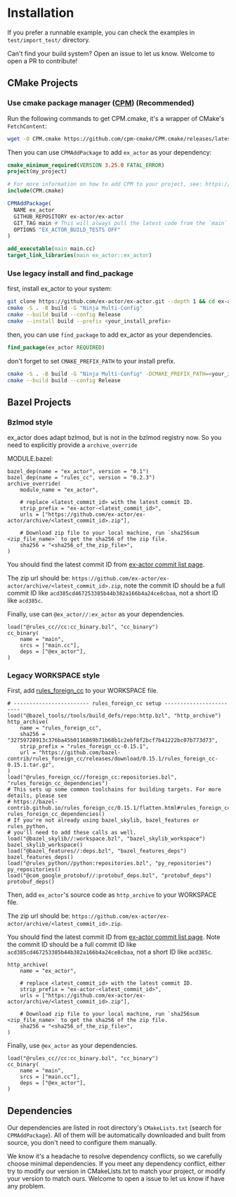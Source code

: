# Installation

If you prefer a runnable example, you can check the examples in `test/import_test/` directory.

Can't find your build system? Open an issue to let us know. Welcome to open a PR to contribute!

## CMake Projects

### Use cmake package manager ([CPM](https://github.com/cpm-cmake/CPM.cmake)) (Recommended)

Run the following commands to get CPM.cmake, it's a wrapper of CMake's `FetchContent`:
```bash
wget -O CPM.cmake https://github.com/cpm-cmake/CPM.cmake/releases/latest/download/get_cpm.cmake
```

Then you can use `CPMAddPackage` to add `ex_actor` as your dependency:

```cmake
cmake_minimum_required(VERSION 3.25.0 FATAL_ERROR)
project(my_project)

# For more information on how to add CPM to your project, see: https://github.com/cpm-cmake/CPM.cmake#adding-cpm
include(CPM.cmake)

CPMAddPackage(
  NAME ex_actor
  GITHUB_REPOSITORY ex-actor/ex-actor
  GIT_TAG main # This will always pull the latest code from the `main` branch. You may also use a specific commit ID
  OPTIONS "EX_ACTOR_BUILD_TESTS OFF"
)

add_executable(main main.cc)
target_link_libraries(main ex_actor::ex_actor)

```

### Use legacy install and find_package

first, install ex_actor to your system:

```bash
git clone https://github.com/ex-actor/ex-actor.git --depth 1 && cd ex-actor
cmake -S . -B build -G "Ninja Multi-Config"
cmake --build build --config Release
cmake --install build --prefix <your_install_prefix>
```

then, you can use `find_package` to add ex_actor as your dependencies.

```cmake
find_package(ex_actor REQUIRED)
```

don't forget to set `CMAKE_PREFIX_PATH` to your install prefix.
```bash
cmake -S . -B build -G "Ninja Multi-Config" -DCMAKE_PREFIX_PATH=<your_install_prefix>
cmake --build build --config Release
```

## Bazel Projects

### Bzlmod style

ex_actor does adapt bzlmod, but is not in the bzlmod registry now. So you need to explicitly provide a `archive_override`

MODULE.bazel:

```bazel
bazel_dep(name = "ex_actor", version = "0.1")
bazel_dep(name = "rules_cc", version = "0.2.3")
archive_override(
    module_name = "ex_actor",

    # replace <latest_commit_id> with the latest commit ID.
    strip_prefix = "ex-actor-<latest_commit_id>",
    urls = ["https://github.com/ex-actor/ex-actor/archive/<latest_commit_id>.zip"],

    # Download zip file to your local machine, run `sha256sum <zip_file_name>` to get the sha256 of the zip file.
    sha256 = "<sha256_of_the_zip_file>",
)
```

You should find the latest commit ID from [ex-actor commit list page](https://github.com/ex-actor/ex-actor/commits/main).

The zip url should be: `https://github.com/ex-actor/ex-actor/archive/<latest_commit_id>.zip`,
note the commit ID should be a full commit ID like `acd385cd467253385b44b382a166b4a24ce8cbaa`, not a short ID like `acd385c`.

Finally, use can `@ex_actor//:ex_actor` as your dependencies.

```bazel
load("@rules_cc//cc:cc_binary.bzl", "cc_binary")
cc_binary(
    name = "main",
    srcs = ["main.cc"],
    deps = ["@ex_actor"],
)
```

### Legacy WORKSPACE style

First, add [rules_foreign_cc](https://github.com/bazel-contrib/rules_foreign_cc) to your WORKSPACE file.

```bazel
# ------------------------ rules_foreign_cc setup ------------------------
load("@bazel_tools//tools/build_defs/repo:http.bzl", "http_archive")
http_archive(
    name = "rules_foreign_cc",
    sha256 = "32759728913c376ba45b0116869b71b68b1c2ebf8f2bcf7b41222bc07b773d73",
    strip_prefix = "rules_foreign_cc-0.15.1",
    url = "https://github.com/bazel-contrib/rules_foreign_cc/releases/download/0.15.1/rules_foreign_cc-0.15.1.tar.gz",
)
load("@rules_foreign_cc//foreign_cc:repositories.bzl", "rules_foreign_cc_dependencies")
# This sets up some common toolchains for building targets. For more details, please see
# https://bazel-contrib.github.io/rules_foreign_cc/0.15.1/flatten.html#rules_foreign_cc_dependencies
rules_foreign_cc_dependencies()
# If you're not already using bazel_skylib, bazel_features or rules_python,
# you'll need to add these calls as well.
load("@bazel_skylib//:workspace.bzl", "bazel_skylib_workspace")
bazel_skylib_workspace()
load("@bazel_features//:deps.bzl", "bazel_features_deps")
bazel_features_deps()
load("@rules_python//python:repositories.bzl", "py_repositories")
py_repositories()
load("@com_google_protobuf//:protobuf_deps.bzl", "protobuf_deps")
protobuf_deps()
```

Then, add `ex_actor`'s source code as `http_archive` to your WORKSPACE file.

The zip url should be: `https://github.com/ex-actor/ex-actor/archive/<latest_commit_id>.zip`.

You should find the latest commit ID from [ex-actor commit list page](https://github.com/ex-actor/ex-actor/commits/main).
Note the commit ID should be a full commit ID like `acd385cd467253385b44b382a166b4a24ce8cbaa`, not a short ID like `acd385c`.

```bazel
http_archive(
    name = "ex_actor",

    # replace <latest_commit_id> with the latest commit ID.
    strip_prefix = "ex-actor-<latest_commit_id>",
    urls = ["https://github.com/ex-actor/ex-actor/archive/<latest_commit_id>.zip"],

    # Download zip file to your local machine, run `sha256sum <zip_file_name>` to get the sha256 of the zip file.
    sha256 = "<sha256_of_the_zip_file>",
)
```

Finally, use `@ex_actor` as your dependencies.

```bazel
load("@rules_cc//cc:cc_binary.bzl", "cc_binary")
cc_binary(
    name = "main",
    srcs = ["main.cc"],
    deps = ["@ex_actor"],
)
```

## Dependencies

Our dependencies are listed in root directory's `CMakeLists.txt` (search for `CPMAddPackage`).
All of them will be automatically downloaded and built from source, you don't need to configure them manually.

We know it's a headache to resolve dependency conflicts, so we carefully choose minimal dependencies.
If you meet any dependency conflict, either try to modify our version in CMakeLists.txt to match your project, or modify your version to match ours.
Welcome to open a issue to let us know if have any problem.